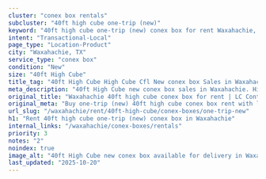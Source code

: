 ```yaml
---
cluster: "conex box rentals"
subcluster: "40ft high cube one-trip (new)"
keyword: "40ft high cube one-trip (new) conex box for rent Waxahachie, TX"
intent: "Transactional-Local"
page_type: "Location-Product"
city: "Waxahachie, TX"
service_type: "conex box"
condition: "New"
size: "40ft High Cube"
title_tag: "40ft High Cube High Cube Cfl New conex box Sales in Waxahachie | LC Container"
meta_description: "40ft High Cube new conex box sales in Waxahachie. High cube containers with extra height. Fast delivery, competitive pricing. Serving conex boxes area. Quote ID: E75. Call (214) 524-4168 for your free quote today."
original_title: "Waxahachie 40ft high cube conex box for rent | LC Container"
original_meta: "Buy one-trip (new) 40ft high cube conex box rent with local delivery in Waxahachie, TX. LC Container — local Since 2003. Request a fast quote today."
url_slug: "/waxahachie/rent/40ft-high-cube/conex-boxes/one-trip-new"
h1: "Rent 40ft high cube one-trip (new) conex box in Waxahachie"
internal_links: "/waxahachie/conex-boxes/rentals"
priority: 3
notes: "2"
noindex: true
image_alt: "40ft High Cube new conex box available for delivery in Waxahachie"
last_updated: "2025-10-20"
---
```


<!-- TODO: Add unique city/inventory copy, images, and internal links here. -->
